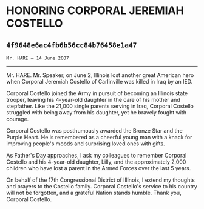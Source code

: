 # HONORING CORPORAL JEREMIAH COSTELLO
## `4f9648e6ac4fb6b56cc84b76458e1a47`
`Mr. HARE — 14 June 2007`

---


Mr. HARE. Mr. Speaker, on June 2, Illinois lost another great 
American hero when Corporal Jeremiah Costello of Carlinville was killed 
in Iraq by an IED.

Corporal Costello joined the Army in pursuit of becoming an Illinois 
state trooper, leaving his 4-year-old daughter in the care of his 
mother and stepfather. Like the 21,000 single parents serving in Iraq, 
Corporal Costello struggled with being away from his daughter, yet he 
bravely fought with courage.

Corporal Costello was posthumously awarded the Bronze Star and the 
Purple Heart. He is remembered as a cheerful young man with a knack for 
improving people's moods and surprising loved ones with gifts.

As Father's Day approaches, I ask my colleagues to remember Corporal 
Costello and his 4-year-old daughter, Lilly, and the approximately 
2,000 children who have lost a parent in the Armed Forces over the last 
5 years.

On behalf of the 17th Congressional District of Illinois, I extend my 
thoughts and prayers to the Costello family. Corporal Costello's 
service to his country will not be forgotten, and a grateful Nation 
stands humble. Thank you, Corporal Costello.
